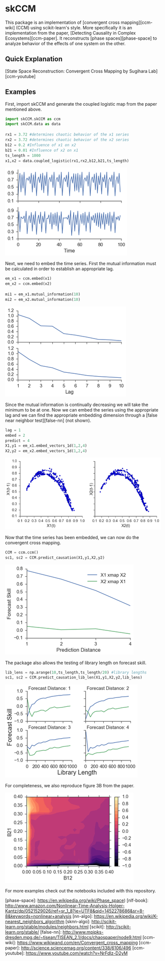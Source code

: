 
skCCM
========

This package is an implementation of [convergent cross mapping][ccm-wiki] (CCM) using scikit-learn's style. More specifically it is an implementation from the paper, [Detecting Causality in Complex Ecosystems][ccm-paper]. It reconstructs [phase spaces][phase-space] to analyze behavior of the effects of one system on the other.

Quick Explanation
-----------------

[State Space Reconstruction: Convergent Cross Mapping by Sugihara Lab][ccm-youtube]

Examples
--------
First, import skCCM and generate the coupled logistic map from the paper mentioned above.

```python
import skCCM.skCCM as ccm
import skCCM.data as data

rx1 = 3.72 #determines chaotic behavior of the x1 series
rx2 = 3.72 #determines chaotic behavior of the x2 series
b12 = 0.2 #Influence of x1 on x2
b21 = 0.01 #Influence of x2 on x1
ts_length = 1000
x1,x2 = data.coupled_logistic(rx1,rx2,b12,b21,ts_length)
```

![coupled logistic](figures/coupled_logistic.png "coupled logistic")

Next, we need to embed the time series. First the mutual information must be calculated in order to establish an appropriate lag.

```python
em_x1 = ccm.embed(x1)
em_x2 = ccm.embed(x2)

mi1 = em_x1.mutual_information(10)
mi2 = em_x2.mutual_information(10)
```

![mutual info](figures/mutual_info.png "mutual information")

Since the mutual information is continually decreasing we will take the minimum to be at one. Now we can embed the series using the appropriate lag and we can find the appropriate embedding dimension through a [false near neighbor test][false-nn] (not shown).

```python
lag = 1
embed = 2
predict = 4
X1,y1 = em_x1.embed_vectors_1d(1,2,4)
X2,y2 = em_x2.embed_vectors_1d(1,2,4)
```
![mutual info](figures/x_embedded.png "mutual information")

Now that the time series has been embedded, we can now do the convergent cross mapping.

```python
CCM = ccm.ccm()
sc1, sc2 = CCM.predict_causation(X1,y1,X2,y2)
```

![xmap distance](figures/xmap_distance.png "xmap distance")

The package also allows the testing of library length on forecast skill.

```python
lib_lens = np.arange(10,ts_length,ts_length/20) #library lengths
sc1, sc2 = CCM.predict_causation_lib_len(X1,y1,X2,y2,lib_lens)
```

![library length](figures/xmap_lib_len.png "library length")

For completeness, we also reproduce figure 3B from the paper.

![library length](figures/xmap_changingB.png "library length")

For more examples check out the notebooks included with this repository.

[phase-space]: https://en.wikipedia.org/wiki/Phase_space)
[nlf-book]: http://www.amazon.com/Nonlinear-Time-Analysis-Holger-Kantz/dp/0521529026/ref=sr_1_8?ie=UTF8&qid=1452278686&sr=8-8&keywords=nonlinear+analysis
[nn-algo]: https://en.wikipedia.org/wiki/K-nearest_neighbors_algorithm
[sknn-algo]: http://scikit-learn.org/stable/modules/neighbors.html
[scikit]: http://scikit-learn.org/stable/
[false-nn]: http://www.mpipks-dresden.mpg.de/~tisean/TISEAN_2.1/docs/chaospaper/node9.html
[ccm-wiki]: https://www.wikiwand.com/en/Convergent_cross_mapping
[ccm-paper]: http://science.sciencemag.org/content/338/6106/496
[ccm-youtube]: https://www.youtube.com/watch?v=NrFdIz-D2yM








